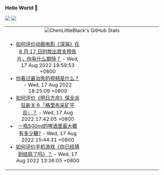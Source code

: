 ### Hello World 👋

[![](https://img.shields.io/badge/@ChenLittleBlack-1a6c81?style=flat&logo=java&logoColor=1a6c81&label=Java&colorA=ffffff)](https://www.java.com/)
[![](https://img.shields.io/badge/@ChenLittleBlack-41b883?style=flat&logo=vuedotjs&logoColor=41b883&label=Vue&colorA=ffffff)](https://cn.vuejs.org/)

<table>
<tr>
<td colspan="2" style="text-align: center;">
<img alt="ChenLittleBlack's GitHub Stats" src="https://github-readme-stats.vercel.app/api?username=ChenLittleBlack&show_icons=true&icon_color=CE1D2D&text_color=718096&bg_color=ffffff&hide_title=true" />
</td>
</tr>
<tr>
<td align="center" valign="middle">

<!-- START_SECTION:blog -->
* <a href='http://www.zhihu.com/question/548783611/answer/2630971384?utm_campaign=rss&utm_medium=rss&utm_source=rss&utm_content=title' target='_blank'>如何评价动画电影《深海》在 8 月 17 日的放出首支预告片，你有什么期待？</a> - Wed, 17 Aug 2022 19:59:53 +0800
* <a href='http://www.zhihu.com/question/286525154/answer/2629903710?utm_campaign=rss&utm_medium=rss&utm_source=rss&utm_content=title' target='_blank'>你看过最治愈的视频是什么？</a> - Wed, 17 Aug 2022 18:25:09 +0800
* <a href='http://www.zhihu.com/question/548737601/answer/2630917265?utm_campaign=rss&utm_medium=rss&utm_source=rss&utm_content=title' target='_blank'>如何评价《明日方舟》保全派驻新关卡「格里布采矿平台」？</a> - Wed, 17 Aug 2022 17:42:05 +0800
* <a href='http://www.zhihu.com/question/536063717/answer/2629261287?utm_campaign=rss&utm_medium=rss&utm_source=rss&utm_content=title' target='_blank'>一瓶500ml的啤酒里面大概有多少糖?</a> - Wed, 17 Aug 2022 15:44:31 +0800
* <a href='http://www.zhihu.com/question/481172877/answer/2630198672?utm_campaign=rss&utm_medium=rss&utm_source=rss&utm_content=title' target='_blank'>如何评价手机游戏《你已经猜到结局了吗》？</a> - Wed, 17 Aug 2022 13:36:05 +0800
<!-- END_SECTION:blog -->

</td>
<td valign="middle" width="50%">

<!-- START_SECTION:douban -->

<!-- END_SECTION:douban -->

</td>
</tr>
</table>
